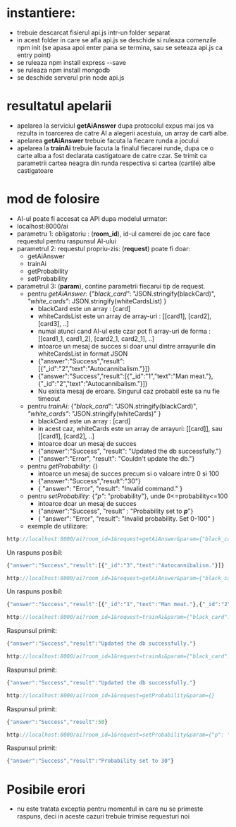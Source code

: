 
# instantiere:
  - trebuie descarcat fisierul api.js intr-un folder separat
  - in acest folder in care se afla api.js se deschide si ruleaza comenzile npm init (se apasa apoi enter pana se termina, sau se seteaza api.js ca entry point)
  - se ruleaza npm install express --save
  - se ruleaza npm install mongodb
  - se deschide serverul prin node api.js
# resultatul apelarii
  - apelarea la serviciul **getAiAnswer** dupa protocolul expus mai jos va rezulta in toarcerea de catre AI a alegerii acestuia, un array de carti albe.
  - apelarea **getAiAnswer** trebuie facuta la fiecare runda a jocului
  - apelarea la **trainAi** trebuie facuta la finalul fiecarei runde, dupa ce o carte alba a fost declarata castigatoare de catre czar. Se trimit ca parametrii cartea neagra din runda respectiva si cartea (cartile) albe castigatoare
# mod de folosire
  - AI-ul poate fi accesat ca API dupa modelul urmator: 
  - localhost:8000/ai
  - parametru 1: obligatoriu : (**room_id**), id-ul camerei de joc care face requestul pentru raspunsul AI-ului
  - parametrul 2: requestul propriu-zis: (**request**) poate fi doar:
    - getAiAnswer
    - trainAi
    - getProbability
    - setProbability
  - parametrul 3: (**param**), contine parametrii fiecarui tip de request.
    - pentru *getAiAnswer*: {*"black_card"*: "JSON.stringify(blackCard)", *"white_cards"*: JSON.stringify(whiteCardsList) }
      - blackCard este un array : [card]
      - whiteCardsList este un array de array-uri : [[card1], [card2], [card3], ..]
      - numai atunci cand AI-ul este czar pot fi array-uri de forma : [[card1_1, card1_2], [card2_1, card2_1], ..]
      - intoarce un mesaj de succes si doar unul dintre arrayurile din whiteCardsList in format JSON
      - {"answer":"Success","result":[{"_id":"2","text":"Autocannibalism."}]}
      - {"answer":"Success","result":[{"_id":"1","text":"Man meat."},{"_id":"2","text":"Autocannibalism."}]}
      - Nu exista mesaj de eroare. Singurul caz probabil este sa nu fie timeout
    - pentru *trainAi*: {*"black_card"*: "JSON.stringify(blackCard)", *"white_cards"*: "JSON.stringify(whiteCards)" }
      - blackCard este un array : [card]
      - in acest caz, whiteCards este  un array de arrayuri: [[card]], sau [[card1], [card2], ..]
      - intoarce doar un mesaj de succes
      - {"answer":"Success", "result": "Updated the db successfully."}
      - {"answer":"Error", "result": "Couldn't update the db."}
    - pentru *getProbability*: {}
      - intoarce un mesaj de succes precum si o valoare intre 0 si 100
      - {"answer":"Success","result":"30"}
      - { "answer": "Error", "result": "Invalid command." }
    - pentru *setProbability*: {*"p"*: "probability"}, unde 0<=probability<=100
      - intoarce doar un mesaj de succes
      - {"answer":"Success", "result" : "Probability set to ***p***"}
      - { "answer": "Error", "result": "Invalid probability. Set 0-100" }
    - exemple de utilizare: 




```javascript
http://localhost:8000/ai?room_id=1&request=getAiAnswer&param={"black_card": [{ "_id": "1", "text": "I got 99 problems but  ain't one.", "pick": "1" }],  "white_cards": [[{ "_id": "1", "text":  "Man meat."}], [{ "_id": "2", "text": "Autocannibalism."}], [{ "_id": "4", "text":  "Man meat."}], [{ "_id": "3", "text": "Autocannibalism."}]] }
```
Un raspuns posibil:
```javascript
{"answer":"Success","result":[{"_id":"3","text":"Autocannibalism."}]}
```


```javascript
http://localhost:8000/ai?room_id=1&request=getAiAnswer&param={"black_card": [{ "_id": "1", "text": "I got 99 problems but  ain't one.", "pick": "1" }],  "white_cards": [[{ "_id": "1", "text":  "Man meat."}, { "_id": "2", "text": "Autocannibalism."}], [{ "_id": "3", "text": "Autocannibalism."}, { "_id": "4", "text":  "Man meat."}]] }
```
Un raspuns posibil:
```javascript
{"answer":"Success","result":[{"_id":"1","text":"Man meat."},{"_id":"2","text":"Autocannibalism."}]}
```


```javascript
http://localhost:8000/ai?room_id=1&request=trainAi&param={"black_card": [{ "_id": "1", "text": "I got 99 problems but  ain't one.", "pick": "1" }], "white_cards": [[{ "_id": "1", "text":  "Man meat."}]]}
```
Raspunsul primit:
```javascript
{"answer":"Success","result":"Updated the db successfully."}
```


```javascript
http://localhost:8000/ai?room_id=1&request=trainAi&param={"black_card": [{ "_id": "2", "text": "I got 99 problems but  ain't one.", "pick": "1" }], "white_cards": [[{ "_id": "1", "text":  "Man meat."}], [{ "_id": "2", "text":  "Man meat."}]]}
```

Raspunsul primit:
```javascript
{"answer":"Success","result":"Updated the db successfully."}
```

```javascript
http://localhost:8000/ai?room_id=1&request=getProbability&param={}
```

Raspunsul primit:
```javascript
{"answer":"Success","result":50}
```

```javascript
http://localhost:8000/ai?room_id=1&request=setProbability&param={"p": "30"}
```

Raspunsul primit:
```javascript
{"answer":"Success","result":"Probability set to 30"}
```
    
# Posibile erori

  - nu este tratata exceptia pentru momentul in care nu se primeste raspuns, deci in aceste cazuri trebuie trimise requesturi noi



